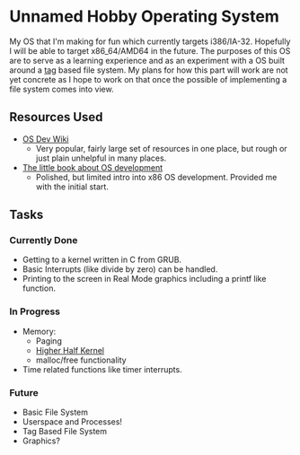 # Unnamed Hobby Operating System

My OS that I'm making for fun which currently targets i386/IA-32. Hopefully I
will be able to target x86\_64/AMD64 in the future. The purposes of this OS are
to serve as a learning experience and as an experiment with a OS built around a
[tag](https://en.wikipedia.org/wiki/Tag_\(metadata\)) based file system. My
plans for how this part will work are not yet concrete as I hope to work on
that once the possible of implementing a file system comes into view.

## Resources Used

- [OS Dev Wiki](http://wiki.osdev.org/)
    - Very popular, fairly large set of resources in one place, but rough
      or just plain unhelpful in many places.
- [The little book about OS development](https://littleosbook.github.io/)
    - Polished, but limited intro into x86 OS development. Provided me with
      the initial start.

## Tasks

### Currently Done

- Getting to a kernel written in C from GRUB.
- Basic Interrupts (like divide by zero) can be handled.
- Printing to the screen in Real Mode graphics including a printf like
  function.

### In Progress

- Memory:
    - Paging
    - [Higher Half Kernel](http://wiki.osdev.org/Higher\_Half\_Kernel)
    - malloc/free functionality
- Time related functions like timer interrupts.

### Future

- Basic File System
- Userspace and Processes!
- Tag Based File System
- Graphics?

